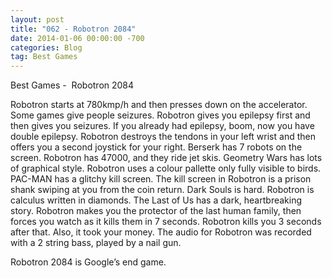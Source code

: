 ```yaml
---
layout: post
title: "062 - Robotron 2084"
date: 2014-01-06 00:00:00 -700
categories: Blog
tag: Best Games
---
```


Best Games -  Robotron 2084

Robotron starts at 780kmp/h and then presses down on the accelerator. Some games give people seizures. Robotron gives you epilepsy first and then gives you seizures. If you already had epilepsy, boom, now you have double epilepsy. Robotron destroys the tendons in your left wrist and then offers you a second joystick for your right. Berserk has 7 robots on the screen. Robotron has 47000, and they ride jet skis. Geometry Wars has lots of graphical style. Robotron uses a colour pallette only fully visible to birds. PAC-MAN has a glitchy kill screen. The kill screen in Robotron is a prison shank swiping at you from the coin return. Dark Souls is hard. Robotron is calculus written in diamonds. The Last of Us has a dark, heartbreaking story. Robotron makes you the protector of the last human family, then forces you watch as it kills them in 7 seconds. Robotron kills you 3 seconds after that. Also, it took your money. The audio for Robotron was recorded with a 2 string bass, played by a nail gun.

Robotron 2084 is Google’s end game.
